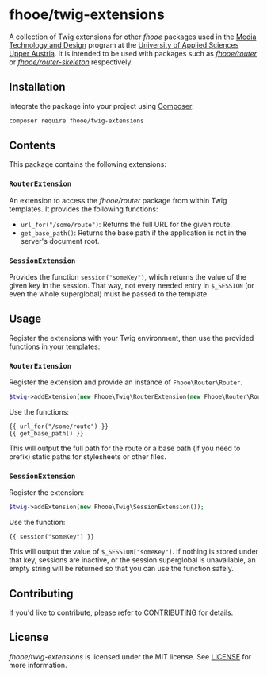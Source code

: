 # fhooe/twig-extensions

A collection of Twig extensions for other *fhooe* packages used in the [Media Technology and Design](https://www.fh-ooe.at/en/hagenberg-campus/studiengaenge/bachelor/media-technology-and-design/) program at the [University of Applied Sciences Upper Austria](https://www.fh-ooe.at/en/hagenberg-campus/). It is intended to be used with packages such as [*fhooe/router*](https://github.com/Digital-Media/fhooe-router) or [*fhooe/router-skeleton*](https://github.com/Digital-Media/fhooe-router-skeleton) respectively.

## Installation

Integrate the package into your project using [Composer](https://getcomposer.org/):

```bash
composer require fhooe/twig-extensions
```

## Contents

This package contains the following extensions:

### `RouterExtension`

An extension to access the *fhooe/router* package from within Twig templates. It provides the following functions:
- `url_for("/some/route")`: Returns the full URL for the given route.
- `get_base_path()`: Returns the base path if the application is not in the server's document root.

### `SessionExtension`

Provides the function `session("someKey")`, which returns the value of the given key in the session. That way, not every needed entry in `$_SESSION` (or even the whole superglobal) must be passed to the template.

## Usage

Register the extensions with your Twig environment, then use the provided functions in your templates:

### `RouterExtension`

Register the extension and provide an instance of `Fhooe\Router\Router`.

```php
$twig->addExtension(new Fhooe\Twig\RouterExtension(new Fhooe\Router\Router()));
```

Use the functions:

```twig
{{ url_for("/some/route") }}
{{ get_base_path() }}
```

This will output the full path for the route or a base path (if you need to prefix) static paths for stylesheets or other files.

### `SessionExtension`

Register the extension:

```php
$twig->addExtension(new Fhooe\Twig\SessionExtension());
```

Use the function:

```twig
{{ session("someKey") }}
```

This will output the value of `$_SESSION["someKey"]`. If nothing is stored under that key, sessions are inactive, or the session superglobal is unavailable, an empty string will be returned so that you can use the function safely.

## Contributing

If you'd like to contribute, please refer to [CONTRIBUTING](https://github.com/Digital-Media/fhooe-twig-extensions/blob/main/CONTRIBUTING.md) for details.

## License

*fhooe/twig-extensions* is licensed under the MIT license. See [LICENSE](https://github.com/Digital-Media/fhooe-twig-extensions/blob/main/LICENSE) for more information.
